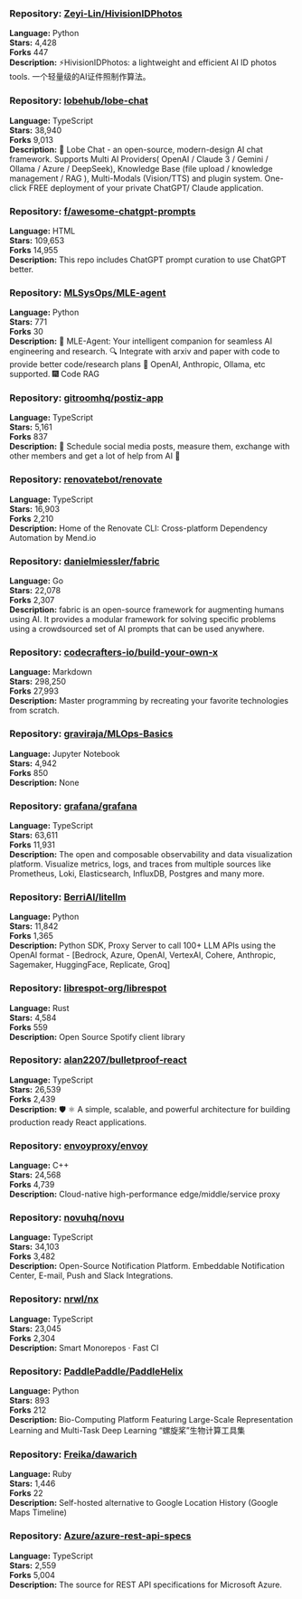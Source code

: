 ### **Repository:** [Zeyi-Lin/HivisionIDPhotos](https://github.com/Zeyi-Lin/HivisionIDPhotos)  

**Language:** Python  
**Stars:** 4,428  
**Forks** 447  
**Description:** ⚡️HivisionIDPhotos: a lightweight and efficient AI ID photos tools. 一个轻量级的AI证件照制作算法。  

### **Repository:** [lobehub/lobe-chat](https://github.com/lobehub/lobe-chat)  

**Language:** TypeScript  
**Stars:** 38,940  
**Forks** 9,013  
**Description:** 🤯 Lobe Chat - an open-source, modern-design AI chat framework. Supports Multi AI Providers( OpenAI / Claude 3 / Gemini / Ollama / Azure / DeepSeek), Knowledge Base (file upload / knowledge management / RAG ), Multi-Modals (Vision/TTS) and plugin system. One-click FREE deployment of your private ChatGPT/ Claude application.  

### **Repository:** [f/awesome-chatgpt-prompts](https://github.com/f/awesome-chatgpt-prompts)  

**Language:** HTML  
**Stars:** 109,653  
**Forks** 14,955  
**Description:** This repo includes ChatGPT prompt curation to use ChatGPT better.  

### **Repository:** [MLSysOps/MLE-agent](https://github.com/MLSysOps/MLE-agent)  

**Language:** Python  
**Stars:** 771  
**Forks** 30  
**Description:** 🤖 MLE-Agent: Your intelligent companion for seamless AI engineering and research. 🔍 Integrate with arxiv and paper with code to provide better code/research plans 🧰 OpenAI, Anthropic, Ollama, etc supported. 🎆 Code RAG  

### **Repository:** [gitroomhq/postiz-app](https://github.com/gitroomhq/postiz-app)  

**Language:** TypeScript  
**Stars:** 5,161  
**Forks** 837  
**Description:** 📨 Schedule social media posts, measure them, exchange with other members and get a lot of help from AI 🚀  

### **Repository:** [renovatebot/renovate](https://github.com/renovatebot/renovate)  

**Language:** TypeScript  
**Stars:** 16,903  
**Forks** 2,210  
**Description:** Home of the Renovate CLI: Cross-platform Dependency Automation by Mend.io  

### **Repository:** [danielmiessler/fabric](https://github.com/danielmiessler/fabric)  

**Language:** Go  
**Stars:** 22,078  
**Forks** 2,307  
**Description:** fabric is an open-source framework for augmenting humans using AI. It provides a modular framework for solving specific problems using a crowdsourced set of AI prompts that can be used anywhere.  

### **Repository:** [codecrafters-io/build-your-own-x](https://github.com/codecrafters-io/build-your-own-x)  

**Language:** Markdown  
**Stars:** 298,250  
**Forks** 27,993  
**Description:** Master programming by recreating your favorite technologies from scratch.  

### **Repository:** [graviraja/MLOps-Basics](https://github.com/graviraja/MLOps-Basics)  

**Language:** Jupyter Notebook  
**Stars:** 4,942  
**Forks** 850  
**Description:** None  

### **Repository:** [grafana/grafana](https://github.com/grafana/grafana)  

**Language:** TypeScript  
**Stars:** 63,611  
**Forks** 11,931  
**Description:** The open and composable observability and data visualization platform. Visualize metrics, logs, and traces from multiple sources like Prometheus, Loki, Elasticsearch, InfluxDB, Postgres and many more.  

### **Repository:** [BerriAI/litellm](https://github.com/BerriAI/litellm)  

**Language:** Python  
**Stars:** 11,842  
**Forks** 1,365  
**Description:** Python SDK, Proxy Server to call 100+ LLM APIs using the OpenAI format - [Bedrock, Azure, OpenAI, VertexAI, Cohere, Anthropic, Sagemaker, HuggingFace, Replicate, Groq]  

### **Repository:** [librespot-org/librespot](https://github.com/librespot-org/librespot)  

**Language:** Rust  
**Stars:** 4,584  
**Forks** 559  
**Description:** Open Source Spotify client library  

### **Repository:** [alan2207/bulletproof-react](https://github.com/alan2207/bulletproof-react)  

**Language:** TypeScript  
**Stars:** 26,539  
**Forks** 2,439  
**Description:** 🛡️ ⚛️ A simple, scalable, and powerful architecture for building production ready React applications.  

### **Repository:** [envoyproxy/envoy](https://github.com/envoyproxy/envoy)  

**Language:** C++  
**Stars:** 24,568  
**Forks** 4,739  
**Description:** Cloud-native high-performance edge/middle/service proxy  

### **Repository:** [novuhq/novu](https://github.com/novuhq/novu)  

**Language:** TypeScript  
**Stars:** 34,103  
**Forks** 3,482  
**Description:** Open-Source Notification Platform. Embeddable Notification Center, E-mail, Push and Slack Integrations.  

### **Repository:** [nrwl/nx](https://github.com/nrwl/nx)  

**Language:** TypeScript  
**Stars:** 23,045  
**Forks** 2,304  
**Description:** Smart Monorepos · Fast CI  

### **Repository:** [PaddlePaddle/PaddleHelix](https://github.com/PaddlePaddle/PaddleHelix)  

**Language:** Python  
**Stars:** 893  
**Forks** 212  
**Description:** Bio-Computing Platform Featuring Large-Scale Representation Learning and Multi-Task Deep Learning “螺旋桨”生物计算工具集  

### **Repository:** [Freika/dawarich](https://github.com/Freika/dawarich)  

**Language:** Ruby  
**Stars:** 1,446  
**Forks** 22  
**Description:** Self-hosted alternative to Google Location History (Google Maps Timeline)  

### **Repository:** [Azure/azure-rest-api-specs](https://github.com/Azure/azure-rest-api-specs)  

**Language:** TypeScript  
**Stars:** 2,559  
**Forks** 5,004  
**Description:** The source for REST API specifications for Microsoft Azure.  

